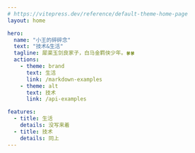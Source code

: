 ```yaml
---
# https://vitepress.dev/reference/default-theme-home-page
layout: home

hero:
  name: "小王的碎碎念"
  text: "技术&生活"
  tagline: 犀渠玉剑良家子，白马金羁侠少年。🍀🍀
  actions:
    - theme: brand
      text: 生活
      link: /markdown-examples
    - theme: alt
      text: 技术
      link: /api-examples

features:
  - title: 生活
    details: 没写来着
  - title: 技术
    details: 同上
---
```


